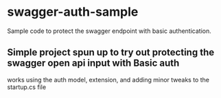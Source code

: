 # swagger-auth-sample
Sample code to protect the swagger endpoint with basic authentication.
## Simple project spun up to try out protecting the swagger open api input with Basic auth
works using the auth model, extension, and adding minor tweaks to the startup.cs file
